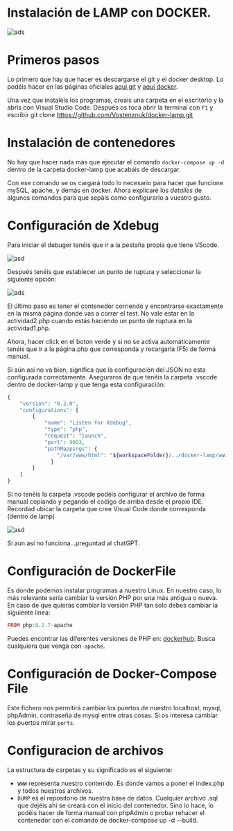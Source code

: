 # Instalación de LAMP con DOCKER.
![ads](https://i.gyazo.com/7601bc9497056eff44e6c9ab6ed149bd.png)

# Primeros pasos
Lo primero que hay que hacer es descargarse el git y el docker desktop. Lo podéis hacer en las páginas oficiales [aqui git](https://git-scm.com/downloads) y [aqui docker](https://www.docker.com/products/docker-desktop/).

Una vez que instaléis los programas, creais una carpeta en el escritorio y la abris con Visual Studio Code. Después os toca abrir la terminal con ```F1``` y escribir git clone https://github.com/Vostenznuk/docker-lamp.git

# Instalación de contenedores
No hay que hacer nada más que ejecutar el comando ```docker-compose up -d``` dentro de la carpeta docker-lamp que acabáis de descargar.

Con ese comando se os cargará todo lo necesario para hacer que funcione mySQL, apache, y demás en docker. Ahora explicaré los *detalles* de algunos comandos para que sepáis como configurarlo a vuestro gusto.

# Configuración de Xdebug
Para iniciar el debuger tenéis que ir a la pestaña propia que tiene VScode.

![asd](https://i.gyazo.com/f82931d7403070345b0ed4bdac6e75fc.png)

Después tenéis que establecer un punto de ruptura y seleccionar la siguiente opción: 

![ads](https://i.gyazo.com/ffe1276679a1619a5365f08b7f2ce0e0.png)

El último paso es tener el contenedor corriendo y encontrarse exactamente en la misma página donde vas a correr el test. No vale estar en la actividad2.php cuando estás haciendo un punto de ruptura en la actividad1.php.

Ahora, hacer click en el boton verde y si no se activa automáticamente tenéis que ir a la página.php que corresponda y recargarla (F5) de forma manual.

Si aún así no va bien, significa que la configuración del JSON no esta configurada correctamente. Aseguraros de que tenéis la carpeta .vscode dentro de docker-lamp y que tenga esta configuración:

```PHP
{
    "version": "0.2.0",
    "configurations": [
        {
            "name": "Listen for Xdebug",
            "type": "php",
            "request": "launch",
            "port": 9003, 
            "pathMappings": {
                "/var/www/html": "${workspaceFolder}/../docker-lamp/www"
              }
        }
    ]
}
```
Si no tenéis la carpeta .vscode podéis configurar el archivo de forma manual copiando y pegando el codigo de arriba desde el propio IDE. Recordad ubicar la carpeta que cree Visual Code donde corresponda (dentro de lamp)

![asd](https://i.gyazo.com/118e4c92c0a2c5b8f3310ed9aa788af4.png)

Si aun así no funciona...preguntad al chatGPT.

# Configuración de DockerFile

Es donde podemos instalar programas a nuestro Linux. En nuestro caso, lo más relevante sería cambiar la versión PHP por una más antigua o nueva. En caso de que quieras cambiar la versión PHP tan solo debes cambiar la siguiente linea:

```PHP
FROM php:8.2.7-apache
```
Puedes encontrar las diferentes versiones de PHP en: [dockerhub](https://github.com/docker-library/docs/blob/master/php/README.md#supported-tags-and-respective-dockerfile-links). Busca cualquiera que venga con```-apache```.

# Configuración de Docker-Compose File
Este fichero nos permitirá cambiar los puertos de nuestro localhost, mysql, phpAdmin, contraseña de mysql entre otras cosas. Si os interesa cambiar los puertos mirar ```ports```.

# Configuracion de archivos
La estructura de carpetas y su significado es el siguiente:
* ```WWW``` representa nuestro contenido. Es donde vamos a poner el index.php y todos nuestros archivos.
* ```DUMP``` es el repositorio de nuestra base de datos. Cualquier archivo .sql que dejéis ahí se creará con el inicio del contenedor. Sino lo hace, lo podéis hacer de forma manual con phpAdmin o probar rehacer el contenedor con el comando de docker-compose up -d --build.